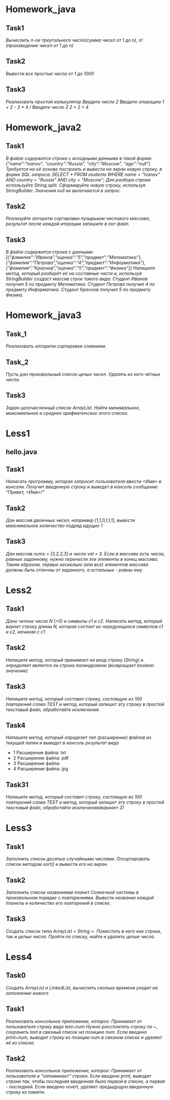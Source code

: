 # Homework_java #

## Task1 ##
*Вычислить n-ое треугольного число(сумма чисел от 1 до n), n! (произведение чисел от 1 до n)*
## Task2 ##
*Вывести все простые числа от 1 до 1000*
## Task3 ##
*Реализовать простой калькулятор Введите число 2 Введите операцию 1 + 2 - 3 * 4 / Введите число 2 2 + 2 = 4*
# #
# Homework_java2 #
## Task1 ##
*В файле содержится строка с исходными данными в такой форме:
{"name":"Ivanov", "country":"Russia", "city":"Moscow", "age":"null"}
Требуется на её основе построить и вывести на экран новую строку, в форме SQL запроса:
SELECT * FROM students WHERE name = "Ivanov" AND country = "Russia" AND city = "Moscow";
Для разбора строки используйте String.split. 
Сформируйте новую строку, используя StringBuilder. Значения null не включаются в запрос.*
## Task2 ##
*Реализуйте алгоритм сортировки пузырьком числового массива, результат после каждой итерации запишите в лог-файл.*
## Task3 ##
*В файле содержится строка с данными:
[{"фамилия":"Иванов","оценка":"5","предмет":"Математика"}, {"фамилия":"Петрова","оценка":"4","предмет":"Информатика"}, {"фамилия":"Краснов","оценка":"5","предмет":"Физика"}]
Напишите метод, который разберёт её на составные части и, используя StringBuilder создаст массив строк такого вида:
Студент Иванов получил 5 по предмету Математика.
Студент Петрова получил 4 по предмету Информатика.
Студент Краснов получил 5 по предмету Физика.*
# #
# Homework_java3 #
## Task_1 ##
*Реализовать алгоритм сортировки слиянием.*
## Task_2 ##
*Пусть дан произвольный список целых чисел. Удалить из него чётные числа.*
## Task3 ##
*Задан целочисленный список ArrayList. Найти минимальное, максимальное и среднее арифметичское этого списка.*
# #
# Less1 #

## hello.java ##
## Task1 ##
*Написать программу, которая запросит пользователя ввести <Имя> в консоли. 
Получит введенную строку и выведет в консоль сообщение “Привет, <Имя>!”*
## Task2 ##
*Дан массив двоичных чисел, например [1,1,0,1,1,1], 
 вывести максимальное количество подряд идущих 1*
## Task3 ##
*Дан массив nums = [3,2,2,3] и число val = 3. 
Если в массиве есть числа, равные заданному, нужно перенести эти элементы в конец массива. 
Таким образом, первые несколько (или все) элементов массива 
должны быть отличны от заданного, а остальные - равны ему*
# #
# Less2 #
## Task1 ##
*Дано четное число N (>0) и символы c1 и c2. 
Написать метод, который вернет строку длины N, которая состоит из чередующихся символов c1 и c2, начиная с c1*
## Task2 ##
*Напишите метод, который принимает на вход строку (String) и определяет 
является ли строка палиндромом (возвращает boolean значение)*
## Task3 ##
*Напишите метод, который составит строку, состоящую из 100 повторений слова TEST и метод, который запишет эту строку в простой текстовый файл, обработайте исключения*
## Task4 ##
*Напишите метод, который определит тип (расширение) файлов из текущей папки и выведет в консоль результат вида*
* 1 Расширение файла: txt
* 2 Расширение файла: pdf
* 3 Расширение файла: 
* 4 Расширение файла: jpg
## Task31 ##
*Напишите метод, который составит строку, состоящую из 100 повторений слова TEST и метод, который запишет эту строку в простой текстовый файл, обработайте исключения(вариант 2)*
# #
# Less3 #
## Task1 ##
*Заполнить список десятью случайными числами. 
Отсортировать список методом sort() и вывести его на экран.*
## Task2 ##
*Заполнить список названиями планет Солнечной системы в произвольном порядке с повторениями. 
Вывести название каждой планеты и количество его повторений в списке.*
## Task3 ##
*Создать список типа ArrayList < String >.
Поместить в него как строки, так и целые числа. 
Пройти по списку, найти и удалить целые числа.*
# #
# Less4 #
## Task0 ##
*Создать ArrayList и LinkedList, вычислить сколько времени уходит на заполнение кажого*
## Task1 ##
*Реализовать консольное приложение, которое:
Принимает от пользователя строку вида 
text~num
Нужно рассплитить строку по ~, сохранить text в связный список на позицию num.
Если введено print~num, выводит строку из позиции num в связном списке и удаляет её из списка.*

## Task2 ##
*Реализовать консольное приложение, которое:
Принимает от пользователя и “запоминает” строки.
Если введено print, выводит строки так, чтобы последняя введенная была первой в списке, а первая - последней.
Если введено revert, удаляет предыдущую введенную строку из памяти.*